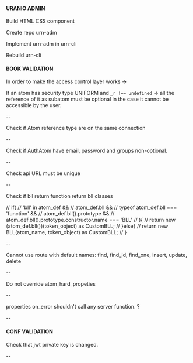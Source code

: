 #### URANIO ADMIN

Build HTML CSS component

Create repo urn-adm

Implement urn-adm in urn-cli

Rebuild urn-cli


#### BOOK VALIDATION

In order to make the access control layer works ->

If an atom has security type UNIFORM and `_r !== undefined` -> all the reference
of it as subatom must be optional in the case it cannot be accessible by the user.

--

Check if Atom reference type are on the same connection

--

Check if AuthAtom have email, password and groups non-optional.

--

Check api URL must be unique

--

Check if bll return function return bll classes

// if(
//   'bll' in atom_def &&
//   atom_def.bll &&
//   typeof atom_def.bll === 'function' &&
//   atom_def.bll().prototype &&
//   atom_def.bll().prototype.constructor.name === 'BLL'
// ){
//   return new (atom_def.bll())(token_object) as CustomBLL<A>;
// }else{
//   return new BLL<A>(atom_name, token_object) as CustomBLL<A>;
// }

--

Cannot use route with default names: find, find_id, find_one, insert, update, delete

--

Do not override atom_hard_propeties

--

properties on_error shouldn't call any server function. ?

--

#### CONF VALIDATION

Check that jwt private key is changed.

--


